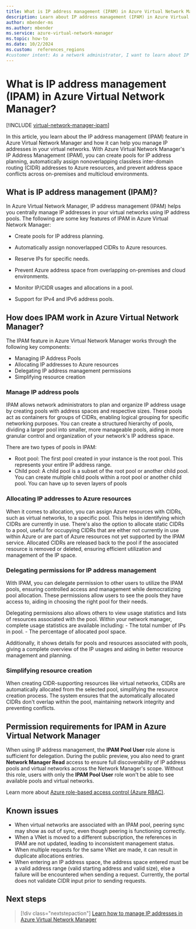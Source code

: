 ```yaml
---
title: What is IP address management (IPAM) in Azure Virtual Network Manager?
description: Learn about IP address management (IPAM) in Azure Virtual Network Manager and how it can help you manage IP addresses in your virtual networks.
author: mbender-ms
ms.author: mbender
ms.service: azure-virtual-network-manager
ms.topic: how-to
ms.date: 10/2/2024
ms.custom:  references_regions
#customer intent: As a network administrator, I want to learn about IP address management (IPAM) in Azure Virtual Network Manager so that I can manage IP addresses in my virtual networks.
---
```


# What is IP address management (IPAM) in Azure Virtual Network Manager?

[!INCLUDE [virtual-network-manager-ipam](../../includes/virtual-network-manager-ipam.md)]

In this article, you learn about the IP address management (IPAM) feature in Azure Virtual Network Manager and how it can help you manage IP addresses in your virtual networks. With Azure Virtual Network Manager's IP Address Management (IPAM), you can create pools for IP address planning, automatically assign nonoverlapping classless inter-domain routing (CIDR) addresses to Azure resources, and prevent address space conflicts across on-premises and multicloud environments.

## What is IP address management (IPAM)?

In Azure Virtual Network Manager, IP address management (IPAM) helps you centrally manage IP addresses in your virtual networks using IP address pools. The following are some key features of IPAM in Azure Virtual Network Manager:

- Create pools for IP address planning.

- Automatically assign nonoverlapped CIDRs to Azure resources.

- Reserve IPs for specific needs.

- Prevent Azure address space from overlapping on-premises and cloud environments. 

- Monitor IP/CIDR usages and allocations in a pool.

- Support for IPv4 and IPv6 address pools.

## How does IPAM work in Azure Virtual Network Manager?

The IPAM feature in Azure Virtual Network Manager works through the following key components:
- Managing IP Address Pools
- Allocating IP addresses to Azure resources
- Delegating IP address management permissions
- Simplifying resource creation

### Manage IP address pools

IPAM allows network administrators to plan and organize IP address usage by creating pools with address spaces and respective sizes. These pools act as containers for groups of CIDRs, enabling logical grouping for specific networking purposes. You can create a structured hierarchy of pools, dividing a larger pool into smaller, more manageable pools, aiding in more granular control and organization of your network's IP address space. 

There are two types of pools in IPAM:
- Root pool: The first pool created in your instance is the root pool. This represents your entire IP address range.
- Child pool: A child pool is a subset of the root pool or another child pool. You can create multiple child pools within a root pool or another child pool. You can have up to seven layers of pools

### Allocating IP addresses to Azure resources

When it comes to allocation, you can assign Azure resources with CIDRs, such as virtual networks, to a specific pool. This helps in identifying which CIDRs are currently in use. There's also the option to allocate static CIDRs to a pool, useful for occupying CIDRs that are either not currently in use within Azure or are part of Azure resources not yet supported by the IPAM service. Allocated CIDRs are released back to the pool if the associated resource is removed or deleted, ensuring efficient utilization and management of the IP space.

### Delegating permissions for IP address management

With IPAM, you can delegate permission to other users to utilize the IPAM pools, ensuring controlled access and management while democratizing pool allocation. These permissions allow users to see the pools they have access to, aiding in choosing the right pool for their needs.

Delegating permissions also allows others to view usage statistics and lists of resources associated with the pool. Within your network manager, complete usage statistics are available including:
    - The total number of IPs in pool.
    - The percentage of allocated pool space.
    
Additionally, it shows details for pools and resources associated with pools, giving a complete overview of the IP usages and aiding in better resource management and planning.

### Simplifying resource creation

When creating CIDR-supporting resources like virtual networks, CIDRs are automatically allocated from the selected pool, simplifying the resource creation process. The system ensures that the automatically allocated CIDRs don't overlap within the pool, maintaining network integrity and preventing conflicts.

## Permission requirements for IPAM in Azure Virtual Network Manager

When using IP address management, the **IPAM Pool User** role alone is sufficient for delegation. During the public preview, you also need to grant **Network Manager Read** access to ensure full discoverability of IP address pools and virtual networks across the Network Manager's scope. Without this role, users with only the **IPAM Pool User** role won't be able to see available pools and virtual networks.

Learn more about [Azure role-based access control (Azure RBAC)](../role-based-access-control/overview.md).

## Known issues

- When virtual networks are associated with an IPAM pool, peering sync may show as out of sync, even though peering is functioning correctly.
- When a VNet is moved to a different subscription, the references in IPAM are not updated, leading to inconsistent management status.
- When multiple requests for the same VNet are made, it can result in duplicate allocations entries.
- When entering an IP address space, the address space entered must be a valid address range (valid starting address and valid size), else a failure will be encountered when sending a request. Currently, the portal does not validate CIDR input prior to sending requests.

## Next steps

> [!div class="nextstepaction"]
> [Learn how to manage IP addresses in Azure Virtual Network Manager](./how-to-manage-ip-addresses-network-manager.md)
